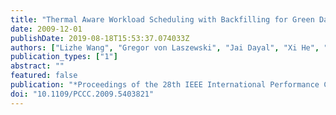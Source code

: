 ```yaml
---
title: "Thermal Aware Workload Scheduling with Backfilling for Green Data Centers"
date: 2009-12-01
publishDate: 2019-08-18T15:53:37.074033Z
authors: ["Lizhe Wang", "Gregor von Laszewski", "Jai Dayal", "Xi He", "Thomas R. Furlani"]
publication_types: ["1"]
abstract: ""
featured: false
publication: "*Proceedings of the 28th IEEE International Performance Computing and Communications Conference (IPCCC)*"
doi: "10.1109/PCCC.2009.5403821"
---
```


